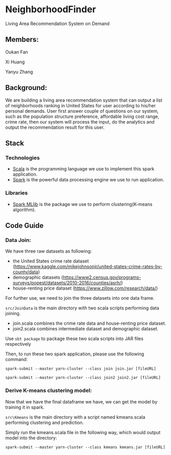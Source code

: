 # NeighborhoodFinder
Living Area Recommendation System on Demand

## Members:
Oukan Fan

Xi Huang

Yanyu Zhang


## Background:
We are building a living area recommendation system that can output a list of neighborhoods ranking in United States for user according to his/her personal demands. User first answer couple of questions on our system, such as the population structure preference, affordable living cost range, crime rate, then our system will process the input, do the analytics and output the recommendation result for this user.

## Stack

### Technologies
- [Scala](https://www.scala-lang.org/) is the programming language we use to implement this spark application.
- [Spark](https://spark.apache.org/) is the powerful data processing engine we use to run application.

### Libraries
- [Spark MLlib](https://spark.apache.org/mllib/) is the package we use to perform clustering(K-means algorithm).

## Code Guide

### Data Join:
We have three raw datasets as following:
- the United States crime rate dataset (https://www.kaggle.com/mikejohnsonjr/united-states-crime-rates-by-county/data)
- demographic datasets (https://www2.census.gov/programs-surveys/popest/datasets/2010-2016/counties/asrh/)
- house-renting price dataset (https://www.zillow.com/research/data/) 

For further use, we need to join the three datasets into one data frame. 

`src/JoinData` is the main directory with two scala scripts performing data joining. 
  * join.scala combines the crime rate data and house-renting price dataset.
  * join2.scala combines intermediate dataset and demographic dataset.
  
Use `sbt package` to package these two scala scripts into JAR files respectively

Then, to run these two spark application, please use the following command:

`spark-submit --master yarn-cluster --class join join.jar [fileURL]`

`spark-submit --master yarn-cluster --class join2 join2.jar [fileURL]`

### Derive K-means clustering model:
Now that we have the final dataframe we have, we can get the model by training it in spark. 

`src\Kmeans` is the main directory with a script named kmeans.scala performing clustering and prediction.

Simply run the kmeans.scala file in the following way, which would output model into the directory:

`spark-submit --master yarn-cluster --class kmeans kmeans.jar [fileURL]`

